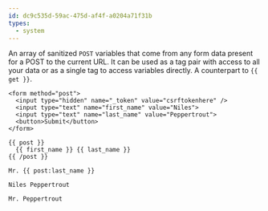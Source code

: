 ```yaml
---
id: dc9c535d-59ac-475d-af4f-a0204a71f31b
types:
  - system
---
```

An array of sanitized `POST` variables that come from any form data present for a POST to the current URL. It can be used as a tag pair with access to all your data or as a single tag to access variables directly. A counterpart to `{{ get }}`.

```
<form method="post">
  <input type="hidden" name="_token" value="csrftokenhere" />
  <input type="text" name="first_name" value="Niles">
  <input type="text" name="last_name" value="Peppertrout">
  <button>Submit</button>
</form>
```

```
{{ post }}
  {{ first_name }} {{ last_name }}
{{ /post }}

Mr. {{ post:last_name }}
```

``` .language-output
Niles Peppertrout

Mr. Peppertrout
```
